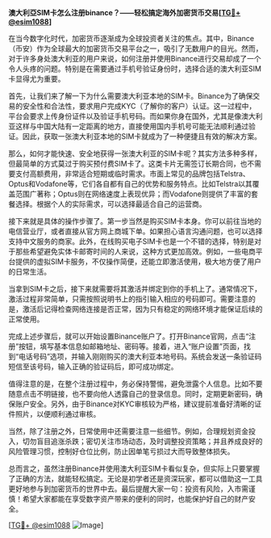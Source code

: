 **澳大利亞SIM卡怎么注册binance？——轻松搞定海外加密货币交易[[TG💪+ @esim1088](https://t.me/s/esim1088)]**

在当今数字化时代，加密货币逐渐成为全球投资者关注的焦点。其中，Binance（币安）作为全球最大的加密货币交易平台之一，吸引了无数用户的目光。然而，对于许多身处澳大利亚的用户来说，如何注册并使用Binance进行交易却成了一个令人头疼的问题。特别是在需要通过手机号验证身份时，选择合适的澳大利亚SIM卡显得尤为重要。

首先，让我们来了解一下为什么需要澳大利亚本地的SIM卡。Binance为了确保交易的安全性和合法性，要求用户完成KYC（了解你的客户）认证。这一过程中，平台会要求上传身份证件以及验证手机号码。而如果你身在国外，尤其是像澳大利亚这样与中国大陆有一定距离的地方，直接使用国内手机号可能无法顺利通过验证。因此，获取一张澳大利亚本地的SIM卡就成为了一种便捷且有效的解决方案。

那么，如何才能快速、安全地获得一张澳大利亚的SIM卡呢？其实方法多种多样，但最简单的方式莫过于购买预付费SIM卡了。这类卡片无需签订长期合同，也不需要支付高额费用，非常适合短期或临时需求。市面上常见的品牌包括Telstra、Optus和Vodafone等，它们各自都有自己的优势和服务特点。比如Telstra以其覆盖范围广著称；Optus则在网络速度上表现优异；而Vodafone则提供了丰富的套餐选择。根据个人的实际需求，可以选择最适合自己的运营商。

接下来就是具体的操作步骤了。第一步当然是购买SIM卡本身。你可以前往当地的电信营业厅，或者直接从官方网上商城下单。如果担心语言沟通问题，也可以选择支持中文服务的商家。此外，在线购买电子SIM卡也是一个不错的选择，特别是对于那些希望避免实体卡邮寄时间的人来说，这种方式更加高效。例如，一些电商平台提供的虚拟SIM卡服务，不仅操作简便，还能立即激活使用，极大地方便了用户的日常生活。

当拿到SIM卡之后，接下来就需要将其激活并绑定到你的手机上了。通常情况下，激活过程非常简单，只需按照说明书上的指引输入相应的号码即可。需要注意的是，激活后记得检查网络连接是否正常，因为只有稳定的网络环境才能保证后续的正常使用。

完成上述步骤后，就可以开始设置Binance账户了。打开Binance官网，点击“注册”按钮，填写基本信息如邮箱地址、密码等。接着，进入“账户设置”页面，找到“电话号码”选项，并输入刚刚购买的澳大利亚本地号码。系统会发送一条验证码短信至该号码，输入正确的验证码后，即可成功绑定。

值得注意的是，在整个注册过程中，务必保持警惕，避免泄露个人信息。比如不要随意点击不明链接，也不要向他人透露自己的登录信息。同时，定期更新密码，确保账户安全。另外，由于Binance对KYC审核较为严格，建议提前准备好清晰的证件照片，以便顺利通过审核。

当然，除了注册之外，日常使用中还需要注意一些细节。例如，合理规划资金投入，切勿盲目追涨杀跌；密切关注市场动态，及时调整投资策略；并且养成良好的风险管理习惯，控制好仓位比例，防止因单笔亏损过大而导致整体损失。

总而言之，虽然注册Binance并使用澳大利亚SIM卡看似复杂，但实际上只要掌握了正确的方法，就能轻松搞定。无论是初学者还是资深玩家，都可以借助这一工具更好地参与到加密货币的世界中去。最后提醒大家一句：投资有风险，入市需谨慎！希望大家都能在享受数字资产带来的便利的同时，也能保护好自己的财产安全。

[[TG💪+ @esim1088](https://t.me/s/esim1088) ![Image](https://i.postimg.cc/4NQfJmqS/Snipaste-2025-05-13-00-14-12.png)]